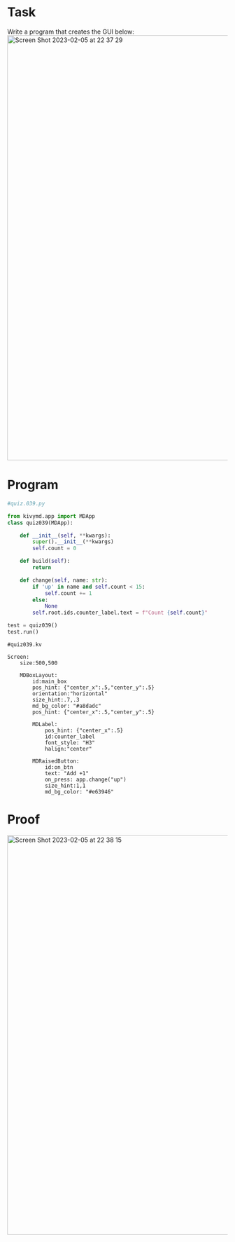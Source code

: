 # Task
Write a program that creates the GUI below:
<img width="970" alt="Screen Shot 2023-02-05 at 22 37 29" src="https://user-images.githubusercontent.com/112055140/216822365-86dc65c0-8b97-4d95-b25f-18297ece78c7.png">


# Program
```.py
#quiz.039.py

from kivymd.app import MDApp
class quiz039(MDApp):

    def __init__(self, **kwargs):
        super().__init__(**kwargs)
        self.count = 0

    def build(self):
        return

    def change(self, name: str):
        if 'up' in name and self.count < 15:
            self.count += 1
        else:
            None
        self.root.ids.counter_label.text = f"Count {self.count}"

test = quiz039()
test.run()
```

```.kv
#quiz039.kv

Screen:
    size:500,500

    MDBoxLayout:
        id:main_box
        pos_hint: {"center_x":.5,"center_y":.5}
        orientation:"horizontal"
        size_hint:.7,.3
        md_bg_color: "#a8dadc"
        pos_hint: {"center_x":.5,"center_y":.5}

        MDLabel:
            pos_hint: {"center_x":.5}
            id:counter_label
            font_style: "H3"
            halign:"center"

        MDRaisedButton:
            id:on_btn
            text: "Add +1"
            on_press: app.change("up")
            size_hint:1,1
            md_bg_color: "#e63946"
```

# Proof
<img width="912" alt="Screen Shot 2023-02-05 at 22 38 15" src="https://user-images.githubusercontent.com/112055140/216822527-60dd1fbc-ccb9-48a3-a3e6-f67f2a524920.png">

